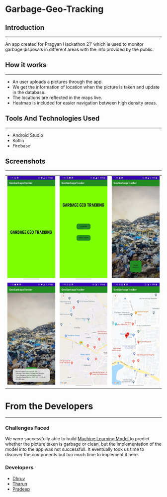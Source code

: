 # Garbage-Geo-Tracking

## Introduction

---

An app created for Pragyan Hackathon 21' which is used to monitor garbage disposals in different areas with the info provided by the public. 

## How it works

---

- An user uploads a pictures through the app.
- We get the information of location when the picture is taken and update in the database.
- The locations are reflected in the maps live.
- Heatmap is included for easier navigation between high density areas.

## Tools And Technologies Used

---

- Android Studio
- Kotlin
- Firebase

## Screenshots

---

|                             |                             |                             |
| :-------------------------: | :-------------------------: | :-------------------------: |
| ![alt text](img/1.jpeg) | ![alt text](img/2.jpeg) | ![alt text](img/3.jpeg) |
| ![alt text](img/4.jpeg) | ![alt text](img/5.jpeg) | ![alt text](img/6.jpeg) |

##
## 
# From the Developers

---

### Challenges Faced

We were successfully able to build <a href="https://github.com/tharun571/Geo-Tracking-Garbage-ML-Algo"> Machine Learning Model </a> to predict whether the picture taken is garbage or clean,
but the implementation of the model into the app was not successfull.
It eventually took us time to discover the components but too much time to implement it here.


### Developers

- <a href="https://github.com/dhruvkachhadia">Dhruv</a>
- <a href="https://github.com/tharun571">Tharun</a>
- <a href="https://github.com/pradeep-707">Pradeep</a>

